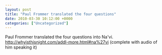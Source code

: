 ```yaml
---
layout: post
title: "Paul Frommer translated the four questions"
date: 2010-03-30 10:12:00 +0000
categories: ["Uncategorized"]
---
```


Paul Frommer translated the four questions into Na'vi. http://whyisthisnight.com/addl-more.html#na%27vi (complete with audio of him speaking it)